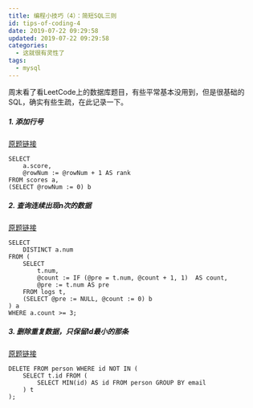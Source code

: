 ```yaml
---
title: 编程小技巧（4）：简短SQL三则
id: tips-of-coding-4
date: 2019-07-22 09:29:58
updated: 2019-07-22 09:29:58
categories:
  - 这就很有灵性了
tags:
  - mysql
---
```

周末看了看LeetCode上的数据库题目，有些平常基本没用到，但是很基础的SQL，确实有些生疏，在此记录一下。

##### 1. 添加行号

[原题链接](https://leetcode-cn.com/problems/rank-scores/)

```
SELECT
    a.score,
    @rowNum := @rowNum + 1 AS rank
FROM scores a,
(SELECT @rowNum := 0) b
```

##### 2. 查询连续出现n次的数据

[原题链接](https://leetcode-cn.com/problems/consecutive-numbers/comments/)

```
SELECT 
    DISTINCT a.num 
FROM ( 
    SELECT 
        t.num,
        @count := IF (@pre = t.num, @count + 1, 1)  AS count,
        @pre := t.num AS pre
    FROM logs t, 
    (SELECT @pre := NULL, @count := 0) b 
) a 
WHERE a.count >= 3;
```

##### 3. 删除重复数据，只保留Id最小的那条

[原题链接](https://leetcode-cn.com/problems/delete-duplicate-emails/)

```
DELETE FROM person WHERE id NOT IN ( 
    SELECT t.id FROM (
        SELECT MIN(id) AS id FROM person GROUP BY email 
    ) t 
);
```


